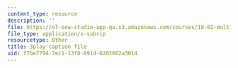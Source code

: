 ```yaml
---
content_type: resource
description: ''
file: https://ol-ocw-studio-app-qa.s3.amazonaws.com/courses/18-02-multivariable-calculus-fall-2007/f7be77947ec113f8891d6202662a3014_44R5HgbrUmc.srt
file_type: application/x-subrip
resourcetype: Other
title: 3play caption file
uid: f7be7794-7ec1-13f8-891d-6202662a3014
---
```

